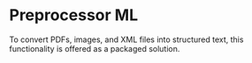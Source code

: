 # Preprocessor ML

To convert PDFs, images, and XML files into structured text, this functionality is offered as a packaged solution.
